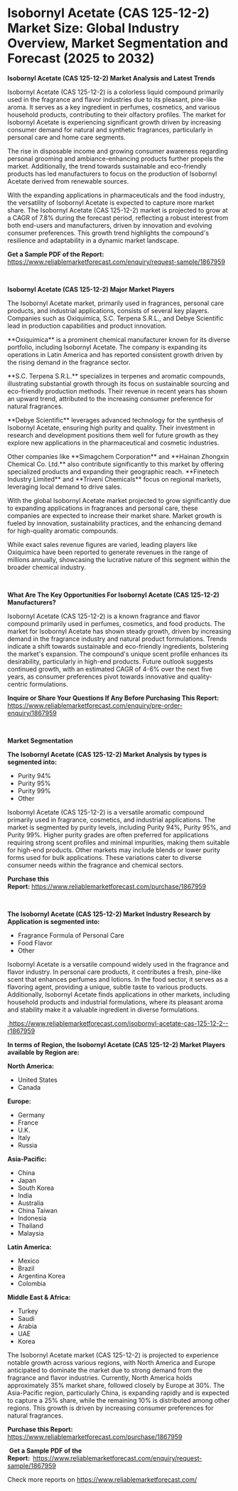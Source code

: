 <p><h1>Isobornyl Acetate (CAS 125-12-2) Market Size: Global Industry Overview, Market Segmentation and Forecast (2025 to 2032)</h1></p><p><strong>Isobornyl Acetate (CAS 125-12-2) Market Analysis and Latest Trends</strong></p>
<p><p>Isobornyl Acetate (CAS 125-12-2) is a colorless liquid compound primarily used in the fragrance and flavor industries due to its pleasant, pine-like aroma. It serves as a key ingredient in perfumes, cosmetics, and various household products, contributing to their olfactory profiles. The market for Isobornyl Acetate is experiencing significant growth driven by increasing consumer demand for natural and synthetic fragrances, particularly in personal care and home care segments.</p><p>The rise in disposable income and growing consumer awareness regarding personal grooming and ambiance-enhancing products further propels the market. Additionally, the trend towards sustainable and eco-friendly products has led manufacturers to focus on the production of Isobornyl Acetate derived from renewable sources. </p><p>With the expanding applications in pharmaceuticals and the food industry, the versatility of Isobornyl Acetate is expected to capture more market share. The Isobornyl Acetate (CAS 125-12-2) market is projected to grow at a CAGR of 7.8% during the forecast period, reflecting a robust interest from both end-users and manufacturers, driven by innovation and evolving consumer preferences. This growth trend highlights the compound's resilience and adaptability in a dynamic market landscape.</p></p>
<p><strong>Get a Sample PDF of the Report:&nbsp;</strong> <a href="https://www.reliablemarketforecast.com/enquiry/request-sample/1867959?utm_campaign=3120&utm_medium=2&utm_source=Github&utm_content=ia&utm_term=03042025&utm_id=isobornyl-acetate-cas-125-12-2">https://www.reliablemarketforecast.com/enquiry/request-sample/1867959</a></p>
<p>&nbsp;</p>
<p><strong>Isobornyl Acetate (CAS 125-12-2) Major Market Players</strong></p>
<p><p>The Isobornyl Acetate market, primarily used in fragrances, personal care products, and industrial applications, consists of several key players. Companies such as Oxiquimica, S.C. Terpena S.R.L., and Debye Scientific lead in production capabilities and product innovation. </p><p>**Oxiquimica** is a prominent chemical manufacturer known for its diverse portfolio, including Isobornyl Acetate. The company is expanding its operations in Latin America and has reported consistent growth driven by the rising demand in the fragrance sector.</p><p>**S.C. Terpena S.R.L.** specializes in terpenes and aromatic compounds, illustrating substantial growth through its focus on sustainable sourcing and eco-friendly production methods. Their revenue in recent years has shown an upward trend, attributed to the increasing consumer preference for natural fragrances.</p><p>**Debye Scientific** leverages advanced technology for the synthesis of Isobornyl Acetate, ensuring high purity and quality. Their investment in research and development positions them well for future growth as they explore new applications in the pharmaceutical and cosmetic industries.</p><p>Other companies like **Simagchem Corporation** and **Hainan Zhongxin Chemical Co. Ltd.** also contribute significantly to this market by offering specialized products and expanding their geographic reach. **Finetech Industry Limited** and **Triveni Chemicals** focus on regional markets, leveraging local demand to drive sales.</p><p>With the global Isobornyl Acetate market projected to grow significantly due to expanding applications in fragrances and personal care, these companies are expected to increase their market share. Market growth is fueled by innovation, sustainability practices, and the enhancing demand for high-quality aromatic compounds. </p><p>While exact sales revenue figures are varied, leading players like Oxiquimica have been reported to generate revenues in the range of millions annually, showcasing the lucrative nature of this segment within the broader chemical industry.</p></p>
<p>&nbsp;</p>
<p><strong>What Are The Key Opportunities For Isobornyl Acetate (CAS 125-12-2) Manufacturers?</strong></p>
<p><p>Isobornyl Acetate (CAS 125-12-2) is a known fragrance and flavor compound primarily used in perfumes, cosmetics, and food products. The market for Isobornyl Acetate has shown steady growth, driven by increasing demand in the fragrance industry and natural product formulations. Trends indicate a shift towards sustainable and eco-friendly ingredients, bolstering the market's expansion. The compound's unique scent profile enhances its desirability, particularly in high-end products. Future outlook suggests continued growth, with an estimated CAGR of 4-6% over the next five years, as consumer preferences pivot towards innovative and quality-centric formulations.</p></p>
<p><strong>Inquire or Share Your Questions If Any Before Purchasing This Report:</strong> <a href="https://www.reliablemarketforecast.com/enquiry/pre-order-enquiry/1867959?utm_campaign=3120&utm_medium=2&utm_source=Github&utm_content=ia&utm_term=03042025&utm_id=isobornyl-acetate-cas-125-12-2">https://www.reliablemarketforecast.com/enquiry/pre-order-enquiry/1867959</a></p>
<p>&nbsp;</p>
<p><strong>Market Segmentation</strong></p>
<p><strong>The Isobornyl Acetate (CAS 125-12-2) Market Analysis by types is segmented into:</strong></p>
<p><ul><li>Purity 94%</li><li>Purity 95%</li><li>Purity 99%</li><li>Other</li></ul></p>
<p><p>Isobornyl Acetate (CAS 125-12-2) is a versatile aromatic compound primarily used in fragrance, cosmetics, and industrial applications. The market is segmented by purity levels, including Purity 94%, Purity 95%, and Purity 99%. Higher purity grades are often preferred for applications requiring strong scent profiles and minimal impurities, making them suitable for high-end products. Other markets may include blends or lower purity forms used for bulk applications. These variations cater to diverse consumer needs within the fragrance and chemical sectors.</p></p>
<p><strong>Purchase this Report:&nbsp;</strong><a href="https://www.reliablemarketforecast.com/purchase/1867959?utm_campaign=3120&utm_medium=2&utm_source=Github&utm_content=ia&utm_term=03042025&utm_id=isobornyl-acetate-cas-125-12-2">https://www.reliablemarketforecast.com/purchase/1867959</a></p>
<p>&nbsp;</p>
<p><strong>The Isobornyl Acetate (CAS 125-12-2) Market Industry Research by Application is segmented into:</strong></p>
<p><ul><li>Fragrance Formula of Personal Care</li><li>Food Flavor</li><li>Other</li></ul></p>
<p><p>Isobornyl Acetate is a versatile compound widely used in the fragrance and flavor industry. In personal care products, it contributes a fresh, pine-like scent that enhances perfumes and lotions. In the food sector, it serves as a flavoring agent, providing a unique, subtle taste to various products. Additionally, Isobornyl Acetate finds applications in other markets, including household products and industrial formulations, where its pleasant aroma and stability make it a valuable ingredient in diverse formulations.</p></p>
<p><a href="https://www.reliablemarketforecast.com/isobornyl-acetate-cas-125-12-2--r1867959?utm_campaign=3120&utm_medium=2&utm_source=Github&utm_content=ia&utm_term=03042025&utm_id=isobornyl-acetate-cas-125-12-2">&nbsp;https://www.reliablemarketforecast.com/isobornyl-acetate-cas-125-12-2--r1867959</a></p>
<p><strong>In terms of Region, the Isobornyl Acetate (CAS 125-12-2) Market Players available by Region are:</strong></p>
<p>
    <p> <strong> North America: </strong>
        <ul>
            <li>United States</li>
            <li>Canada</li>
        </ul>
        </p> 
    <p> <strong> Europe: </strong>
        <ul>
            <li>Germany</li>
            <li>France</li>
            <li>U.K.</li>
            <li>Italy</li>
            <li>Russia</li>
        </ul>
        </p> 
    <p> <strong> Asia-Pacific: </strong>
        <ul>
            <li>China</li>
            <li>Japan</li>
            <li>South Korea</li>
            <li>India</li>
            <li>Australia</li>
            <li>China Taiwan</li>
            <li>Indonesia</li>
            <li>Thailand</li>
            <li>Malaysia</li>
        </ul>
        </p> 
    <p> <strong> Latin America: </strong>
        <ul>
            <li>Mexico</li>
            <li>Brazil</li>
            <li>Argentina Korea</li>
            <li>Colombia</li>
        </ul>
        </p> 
    <p> <strong> Middle East & Africa: </strong>
        <ul>
            <li>Turkey</li>
            <li>Saudi</li>
            <li>Arabia</li>
            <li>UAE</li>
            <li>Korea</li>
        </ul>
    </p>
    </p>
<p><p>The Isobornyl Acetate market (CAS 125-12-2) is projected to experience notable growth across various regions, with North America and Europe anticipated to dominate the market due to strong demand from the fragrance and flavor industries. Currently, North America holds approximately 35% market share, followed closely by Europe at 30%. The Asia-Pacific region, particularly China, is expanding rapidly and is expected to capture a 25% share, while the remaining 10% is distributed among other regions. This growth is driven by increasing consumer preferences for natural fragrances.</p></p>
<p><strong>Purchase this Report: </strong><a href="https://www.reliablemarketforecast.com/purchase/1867959?utm_campaign=3120&utm_medium=2&utm_source=Github&utm_content=ia&utm_term=03042025&utm_id=isobornyl-acetate-cas-125-12-2">https://www.reliablemarketforecast.com/purchase/1867959</a></p>
<p>&nbsp;<strong>Get a Sample PDF of the Report:&nbsp;&nbsp;</strong><a href="https://www.reliablemarketforecast.com/enquiry/request-sample/1867959?utm_campaign=3120&utm_medium=2&utm_source=Github&utm_content=ia&utm_term=03042025&utm_id=isobornyl-acetate-cas-125-12-2">https://www.reliablemarketforecast.com/enquiry/request-sample/1867959</a></p>
<p><strong></strong></p>
<p>Check more reports on <a href="https://www.reliablemarketforecast.com/?utm_campaign=3120&utm_medium=2&utm_source=Github&utm_content=ia&utm_term=03042025&utm_id=isobornyl-acetate-cas-125-12-2">https://www.reliablemarketforecast.com/</a></p>